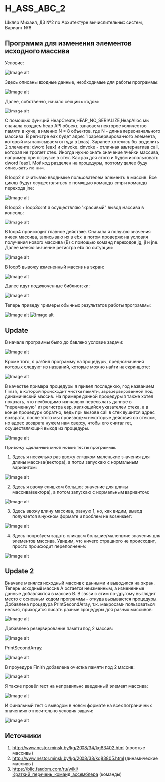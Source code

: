 # H_ASS_ABC_2
Шкляр Михаил, ДЗ №2 по Архитектуре вычислительных систем, Вариант №8
## Программа для изменения элементов исходного массива
Условие:

![Image alt](./ArrTask.png)

Здесь описаны входные данные, необходимые для работы программы:

![Image alt](./Arr1.png)

Далее, собственно, начало секции с кодом:

![Image alt](./Arr2.png)

С помощью функций HeapCreate,HEAP_NO_SERIALIZE,HeapAlloc
мы сначала создаем heap API объект, запасаем некторое количество памяти в куче,
а именно N * 8 объектов, где N - длина первоначального массива.
В регистре eax будет адрес 1 зарезервированного элемента, который мы записываем
оттуда в [mas].
Заранее хотелось бы выделить 2 элемента: dword [eax] и cinvoke.
cinvoke - отличная альтернатива call, которая не трогает стек. 
Иногда нужно знать значение ячейки массива, например при погрузке в стек.
Как раз для этого и будем использовать dword [eax].
Мой код разделен на процедуры, поэтому далее буду описывать по ним.

В loop2 я считываю вводимые пользователем элементы в массив. Все циклы будут осуществляться с помощью
команды cmp и команды перехода jne: 

![Image alt](./Arr3.png)

В loop3 + loop3cont я осуществляю "красивый" вывод массива в консоль:

![Image alt](./Arr4.png)

В loop4 происходит главное действие. 
Сначала я получаю значения ячеек массива, записываю их в ebx, а потом
проверяю на условия получения нового массива (B) с помощью команд переходов 
jg, jl и jne. Далее меняю значение регистра ebx по ситуации:

![Image alt](./Arr5.png)

В loop5 вывожу измененный массив на экран:

![Image alt](./Arr6.png)

Далее идут подключенные библиотеки:

![Image alt](./Arr7.png)

Теперь приведу примеры обычных результатов работы программы:

![Image alt](./ArrTest1.png)
![Image alt](./ArrTest2.png)

## Update
В начале программы было до бавлено условие задачи:

![Image alt](./UpdCond.png)

Кроме того, я разбил программу на процедуры, преднозначения которых следуют из 
названий, которые можно найти на скриншоте:

![Image alt](./UpdMain.png)

В качестве примера процедуры я привел последнюю, под названием Finish, в которой
происходит чистка памяти, зарезервированной под динамический массив.
На примере данной процедуры я также хотел показать, что необходимо изнчально пересылать
данные в "переменную" из регистра esp, являющийся указателем стека, 
а в конце процедуры обратно, ведь при вызове call в стек пушится адрес возврата,
после этого мы производим некоторые действия со стеком, но адрес возврата нужем нам сверху, 
чтобы его считал ret, осуществляющий выход из процедуры.

![Image alt](./UpdFinish.png)

Привожу сделанные мной новые тесты программы.
1) Здесь я несколько раз ввожу слишком маленькие значения для длины массива(вектора), а потом 
запускаю с нормальным вариантом:

![Image alt](./UpdateTest1.png)

2) Здесь я ввожу слишком большое значение для длины массива(вектора), а потом 
запускаю с нормальным вариантом:


![Image alt](./UpdateTest2.png)

3) Здесь ввожу длину массива, равную 1, но, как видим, вывод получается в нужном формате и проблем
не возникает:

![Image alt](./UpdateTest3.png)

4) Здесь попробуем задать сликшом большие/маленькие значения для элементов массива.
Увидим, что ничего страшного не происходит, просто происходит переполнение:

![Image alt](./UpdateTest4.png)

## Update 2
Вначале менялся исходный массив с данными и выводился на экран. 
Теперь исходный массив А остается неизменным, а измененные данные добавляются в массив В.
В связи с этим по-другому выглядит место с основным кодом программы - откуда вызываются процедуры.
Добавлена процедура PrintSecondArray, т.к. макросами пользоваться нельзя, приходится писать разные процедуры для разных массивов:

![Image alt](./Upd2Main.png)

Добавлено резервирование памяти под 2 массив:

![Image alt](./Upd2Code1.png)

PrintSecondArray:

![Image alt](./Upd2Code2.png)

В проуедуре Finish добавлена очистка памяти под 2 массив:

![Image alt](./Upd2Code3.png)

Я также провёл тест на неправильно введенный элемент массива:

![Image alt](./Upd2Test1.png)

И финальный тест с выводом в новом формате на всех пограничных значениях относительно условия задачи:

![Image alt](./Upd2Test2.png)

## Источники
1) http://www.nestor.minsk.by/kg/2008/34/kg83402.html (простые массивы)
2) http://www.nestor.minsk.by/kg/2008/38/kg83805.html (динамические массивы)
3) https://blic.fandom.com/ru/wiki/Краткий_перечень_команд_ассемблера (команды)
